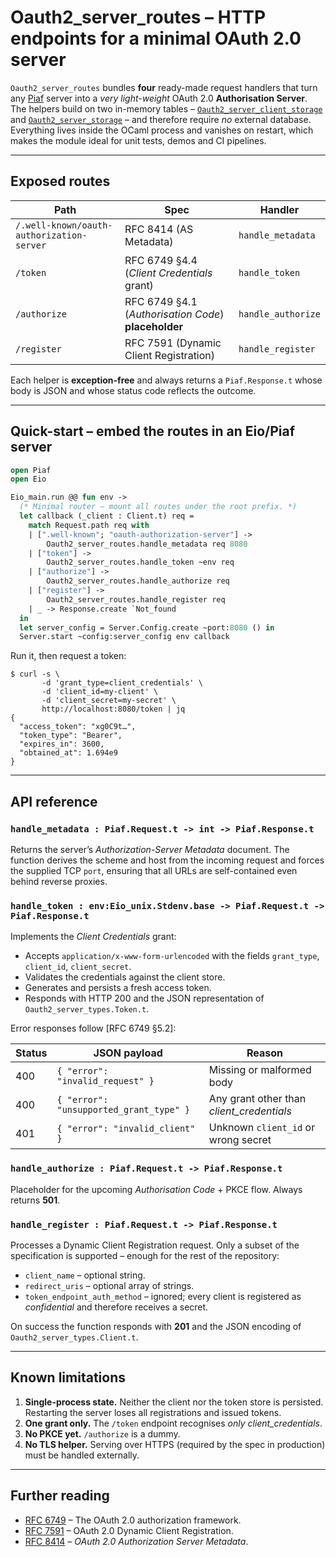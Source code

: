 # Oauth2_server_routes – HTTP endpoints for a minimal OAuth&nbsp;2.0 server

`Oauth2_server_routes` bundles **four** ready-made request handlers that
turn any [Piaf](https://github.com/anmonteiro/piaf) server into a *very
light-weight* OAuth&nbsp;2.0 **Authorisation Server**.  The helpers build on
two in-memory tables –
[`Oauth2_server_client_storage`](oauth2_server_client_storage.doc.md) and
[`Oauth2_server_storage`](oauth2_server_storage.doc.md) – and therefore
require *no* external database.  Everything lives inside the OCaml
process and vanishes on restart, which makes the module ideal for unit
tests, demos and CI pipelines.

---

## Exposed routes

| Path | Spec | Handler |
|------|------|---------|
| `/.well-known/oauth-authorization-server` | RFC&nbsp;8414 (AS Metadata) | `handle_metadata` |
| `/token` | RFC&nbsp;6749 §4.4 (*Client Credentials* grant) | `handle_token` |
| `/authorize` | RFC&nbsp;6749 §4.1 (*Authorisation Code*) **placeholder** | `handle_authorize` |
| `/register` | RFC&nbsp;7591 (Dynamic Client Registration) | `handle_register` |

Each helper is **exception-free** and always returns a
`Piaf.Response.t` whose body is JSON and whose status code reflects the
outcome.

---

## Quick-start – embed the routes in an Eio/Piaf server

```ocaml
open Piaf
open Eio

Eio_main.run @@ fun env ->
  (* Minimal router – mount all routes under the root prefix. *)
  let callback (_client : Client.t) req =
    match Request.path req with
    | [".well-known"; "oauth-authorization-server"] ->
        Oauth2_server_routes.handle_metadata req 8080
    | ["token"] ->
        Oauth2_server_routes.handle_token ~env req
    | ["authorize"] ->
        Oauth2_server_routes.handle_authorize req
    | ["register"] ->
        Oauth2_server_routes.handle_register req
    | _ -> Response.create `Not_found
  in
  let server_config = Server.Config.create ~port:8080 () in
  Server.start ~config:server_config env callback
```

Run it, then request a token:

```console
$ curl -s \
       -d 'grant_type=client_credentials' \
       -d 'client_id=my-client' \
       -d 'client_secret=my-secret' \
       http://localhost:8080/token | jq
{
  "access_token": "xg0C9t…",
  "token_type": "Bearer",
  "expires_in": 3600,
  "obtained_at": 1.694e9
}
```

---

## API reference

### `handle_metadata : Piaf.Request.t -> int -> Piaf.Response.t`

Returns the server’s *Authorization-Server Metadata* document.  The
function derives the scheme and host from the incoming request and forces
the supplied TCP `port`, ensuring that all URLs are self-contained even
behind reverse proxies.

### `handle_token : env:Eio_unix.Stdenv.base -> Piaf.Request.t -> Piaf.Response.t`

Implements the *Client Credentials* grant:

* Accepts `application/x-www-form-urlencoded` with the fields
  `grant_type`, `client_id`, `client_secret`.
* Validates the credentials against the client store.
* Generates and persists a fresh access token.
* Responds with HTTP 200 and the JSON representation of
  `Oauth2_server_types.Token.t`.

Error responses follow [RFC&nbsp;6749 §5.2]:

| Status | JSON payload | Reason |
|--------|--------------|--------|
| 400 | `{ "error": "invalid_request" }` | Missing or malformed body |
| 400 | `{ "error": "unsupported_grant_type" }` | Any grant other than *client_credentials* |
| 401 | `{ "error": "invalid_client" }` | Unknown `client_id` or wrong secret |

### `handle_authorize : Piaf.Request.t -> Piaf.Response.t`

Placeholder for the upcoming *Authorisation Code* + PKCE flow.  Always
returns **501**.

### `handle_register : Piaf.Request.t -> Piaf.Response.t`

Processes a Dynamic Client Registration request.  Only a subset of the
specification is supported – enough for the rest of the repository:

* `client_name` – optional string.
* `redirect_uris` – optional array of strings.
* `token_endpoint_auth_method` – ignored; every client is registered as
  *confidential* and therefore receives a secret.

On success the function responds with **201** and the JSON encoding of
`Oauth2_server_types.Client.t`.

---

## Known limitations

1. **Single-process state.**  Neither the client nor the token store is
   persisted.  Restarting the server loses all registrations and issued
   tokens.
2. **One grant only.**  The `/token` endpoint recognises _only_
   *client_credentials*.
3. **No PKCE yet.**  `/authorize` is a dummy.
4. **No TLS helper.**  Serving over HTTPS (required by the spec in
   production) must be handled externally.

---

## Further reading

* [RFC 6749] – The OAuth 2.0 authorization framework.  
* [RFC 7591] – OAuth 2.0 Dynamic Client Registration.  
* [RFC 8414] – *OAuth 2.0 Authorization Server Metadata*.

[RFC 6749]: https://www.rfc-editor.org/rfc/rfc6749
[RFC 7591]: https://www.rfc-editor.org/rfc/rfc7591
[RFC 8414]: https://www.rfc-editor.org/rfc/rfc8414

